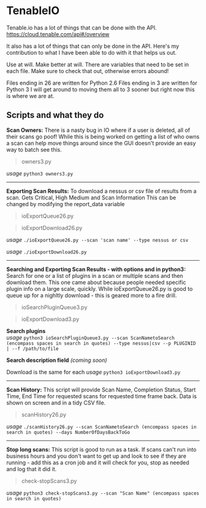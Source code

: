 # TenableIO
Tenable.io has a lot of things that can be done with the API.  https://cloud.tenable.com/api#/overview  

It also has a lot of things that can only be done in the API.  Here's my contribution to what I have been able to do with it that helps us out. 

Use at will.  Make better at will.  There are variables that need to be set in each file.  Make sure to check that out, otherwise errors abound!

Files ending in 26 are written for Python 2.6 Files ending in 3 are written for Python 3  I will get around to moving them all to 3 sooner but right now this is where we are at.

## Scripts and what they do

**Scan Owners:**
There is a nasty bug in IO where if a user is deleted, all of their scans go poof!  While this is being worked on getting a list of who owns a scan can help move things around since the GUI doesn't provide an easy way to batch see this.

> owners3.py

*usage* `python3 owners3.py`

----

**Exporting Scan Results:**
To download a nessus or csv file of results from a scan. Gets Critical, High Medium and Scan Information This can be changed by modifying the report_data variable
> ioExportQueue26.py

> ioExportDownload26.py


*usage* `./ioExportQueue26.py --scan 'scan name' --type nessus or csv`

*usage* `./ioExportDownload26.py`

----

**Searching and Exporting Scan Results - with options and in python3:**
Search for one or a list of plugins in a scan or multiple scans and then download them.  This one came about because people needed specific plugin info on a large scale, quickly.  While ioExportQueue26.py is good to queue up for a nighltly download - this is geared more to a fire drill.

> ioSearchPluginQueue3.py

> ioExportDownload3.py

**Search plugins**  
*usage* `python3 ioSearchPluginQueue3.py --scan ScanNametoSearch (encompass spaces in search in quotes) --type nessus|csv --p PLUGINID | --f /path/to/file`

**Search description field** *(coming soon)*

Download is the same for each  *usage* `python3 ioExportDownload3.py`

----

**Scan History:**
This script will provide Scan Name, Completion Status, Start Time, End Time for requested scans for requested time frame back.
Data is shown on screen and in a tidy CSV file.

> scanHistory26.py

*usage* `./scanHistory26.py --scan ScanNametoSearch (encompass spaces in search in quotes) --days NumberOfDaysBackToGo`

-----
**Stop long scans:**
This script is good to run as a task.  If scans can't run into business hours and you don't want to get up and look to see if they are running - add this as a cron job and it will check for you, stop as needed and log that it did it. 

> check-stopScans3.py

*usage* `python3 check-stopScans3.py --scan "Scan Name" (encompass spaces in search in quotes)`
